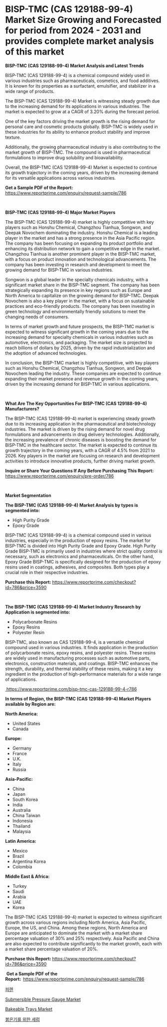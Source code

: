 <p><h1>BISP-TMC (CAS 129188-99-4) Market Size Growing and Forecasted for period from 2024 - 2031 and provides complete market analysis of this market</h1></p><p><strong>BISP-TMC (CAS 129188-99-4) Market Analysis and Latest Trends</strong></p>
<p><p>BISP-TMC (CAS 129188-99-4) is a chemical compound widely used in various industries such as pharmaceuticals, cosmetics, and food additives. It is known for its properties as a surfactant, emulsifier, and stabilizer in a wide range of products.</p><p>The BISP-TMC (CAS 129188-99-4) Market is witnessing steady growth due to the increasing demand for its applications in various industries. The market is expected to grow at a CAGR of 3.20% during the forecast period.</p><p>One of the key factors driving the market growth is the rising demand for personal care and cosmetic products globally. BISP-TMC is widely used in these industries for its ability to enhance product stability and improve texture.</p><p>Additionally, the growing pharmaceutical industry is also contributing to the market growth of BISP-TMC. The compound is used in pharmaceutical formulations to improve drug solubility and bioavailability.</p><p>Overall, the BISP-TMC (CAS 129188-99-4) Market is expected to continue its growth trajectory in the coming years, driven by the increasing demand for its versatile applications across various industries.</p></p>
<p><strong>Get a Sample PDF of the Report:&nbsp;</strong> <a href="https://www.reportprime.com/enquiry/request-sample/786">https://www.reportprime.com/enquiry/request-sample/786</a></p>
<p>&nbsp;</p>
<p><strong>BISP-TMC (CAS 129188-99-4) Major Market Players</strong></p>
<p><p>The BISP-TMC (CAS 129188-99-4) market is highly competitive with key players such as Honshu Chemical, Changzhou Tianhua, Songwon, and Deepak Novochem dominating the industry. Honshu Chemical is a leading player in the market and has a strong presence in the Asia Pacific region. The company has been focusing on expanding its product portfolio and enhancing its distribution network to gain a competitive edge in the market. Changzhou Tianhua is another prominent player in the BISP-TMC market, with a focus on product innovation and technological advancements. The company has been investing in research and development to meet the growing demand for BISP-TMC in various industries. </p><p>Songwon is a global leader in the specialty chemicals industry, with a significant market share in the BISP-TMC segment. The company has been strategically expanding its presence in key regions such as Europe and North America to capitalize on the growing demand for BISP-TMC. Deepak Novochem is also a key player in the market, with a focus on sustainable practices and eco-friendly products. The company has been investing in green technology and environmentally friendly solutions to meet the changing needs of consumers.</p><p>In terms of market growth and future prospects, the BISP-TMC market is expected to witness significant growth in the coming years due to the increasing demand for specialty chemicals in various industries such as automotive, electronics, and packaging. The market size is projected to reach billions of dollars by 2025, driven by the rapid industrialization and the adoption of advanced technologies.</p><p>In conclusion, the BISP-TMC market is highly competitive, with key players such as Honshu Chemical, Changzhou Tianhua, Songwon, and Deepak Novochem leading the industry. These companies are expected to continue expanding their market presence and revenue growth in the coming years, driven by the increasing demand for BISP-TMC in various applications.</p></p>
<p>&nbsp;</p>
<p><strong>What Are The Key Opportunities For BISP-TMC (CAS 129188-99-4) Manufacturers?</strong></p>
<p><p>The BISP-TMC (CAS 129188-99-4) market is experiencing steady growth due to its increasing application in the pharmaceutical and biotechnology industries. The market is driven by the rising demand for novel drug formulations and advancements in drug delivery technologies. Additionally, the increasing prevalence of chronic diseases is boosting the demand for BISP-TMC in the healthcare sector. The market is expected to continue its growth trajectory in the coming years, with a CAGR of 4.5% from 2021 to 2026. Key players in the market are focusing on research and development activities to introduce innovative products, further driving market growth.</p></p>
<p><strong>Inquire or Share Your Questions If Any Before Purchasing This Report:</strong> <a href="https://www.reportprime.com/enquiry/pre-order/786">https://www.reportprime.com/enquiry/pre-order/786</a></p>
<p>&nbsp;</p>
<p><strong>Market Segmentation</strong></p>
<p><strong>The BISP-TMC (CAS 129188-99-4) Market Analysis by types is segmented into:</strong></p>
<p><ul><li>High Purity Grade</li><li>Epoxy Grade</li></ul></p>
<p><p>BISP-TMC (CAS 129188-99-4) is a chemical compound used in various industries, especially in the production of epoxy resins. The market for BISP-TMC is divided into High Purity Grade and Epoxy Grade. High Purity Grade BISP-TMC is primarily used in industries where strict quality control is necessary, such as electronics and pharmaceuticals. On the other hand, Epoxy Grade BISP-TMC is specifically designed for the production of epoxy resins used in coatings, adhesives, and composites. Both types play a crucial role in their respective industries.</p></p>
<p><strong>Purchase this Report:&nbsp;</strong><a href="https://www.reportprime.com/checkout?id=786&price=3590">https://www.reportprime.com/checkout?id=786&price=3590</a></p>
<p>&nbsp;</p>
<p><strong>The BISP-TMC (CAS 129188-99-4) Market Industry Research by Application is segmented into:</strong></p>
<p><ul><li>Polycarbonate Resins</li><li>Epoxy Resins</li><li>Polyester Resin</li></ul></p>
<p><p>BISP-TMC, also known as CAS 129188-99-4, is a versatile chemical compound used in various industries. It finds application in the production of polycarbonate resins, epoxy resins, and polyester resins. These resins are widely used in manufacturing processes such as automotive parts, electronics, construction materials, and coatings. BISP-TMC enhances the strength, durability, and thermal stability of these resins, making it a key ingredient in the production of high-performance materials for a wide range of applications.</p></p>
<p><a href="https://www.reportprime.com/bisp-tmc-cas-129188-99-4-r786">&nbsp;https://www.reportprime.com/bisp-tmc-cas-129188-99-4-r786</a></p>
<p><strong>In terms of Region, the BISP-TMC (CAS 129188-99-4) Market Players available by Region are:</strong></p>
<p>
    <p> <strong> North America: </strong>
        <ul>
            <li>United States</li>
            <li>Canada</li>
        </ul>
        </p> 
    <p> <strong> Europe: </strong>
        <ul>
            <li>Germany</li>
            <li>France</li>
            <li>U.K.</li>
            <li>Italy</li>
            <li>Russia</li>
        </ul>
        </p> 
    <p> <strong> Asia-Pacific: </strong>
        <ul>
            <li>China</li>
            <li>Japan</li>
            <li>South Korea</li>
            <li>India</li>
            <li>Australia</li>
            <li>China Taiwan</li>
            <li>Indonesia</li>
            <li>Thailand</li>
            <li>Malaysia</li>
        </ul>
        </p> 
    <p> <strong> Latin America: </strong>
        <ul>
            <li>Mexico</li>
            <li>Brazil</li>
            <li>Argentina Korea</li>
            <li>Colombia</li>
        </ul>
        </p> 
    <p> <strong> Middle East & Africa: </strong>
        <ul>
            <li>Turkey</li>
            <li>Saudi</li>
            <li>Arabia</li>
            <li>UAE</li>
            <li>Korea</li>
        </ul>
    </p>
    </p>
<p><p>The BISP-TMC (CAS 129188-99-4) market is expected to witness significant growth across various regions including North America, Asia Pacific, Europe, the US, and China. Among these regions, North America and Europe are anticipated to dominate the market with a market share percentage valuation of 30% and 25% respectively. Asia Pacific and China are also expected to contribute significantly to the market growth, each with a market share percentage valuation of 20%.</p></p>
<p><strong>Purchase this Report: </strong><a href="https://www.reportprime.com/checkout?id=786&price=3590">https://www.reportprime.com/checkout?id=786&price=3590</a></p>
<p>&nbsp;<strong>Get a Sample PDF of the Report:&nbsp;&nbsp;</strong><a href="https://www.reportprime.com/enquiry/request-sample/786">https://www.reportprime.com/enquiry/request-sample/786</a></p>
<p><strong></strong></p>
<p><p><a href="https://medium.com/@kirstenhintz/%ED%94%BC%EB%A0%88%EB%84%A4-%EB%A7%88%EC%BC%93-%EC%8B%9C%EC%9E%A5-%EC%A0%90%EC%9C%A0%EC%9C%A8-%EC%8B%9C%EC%9E%A5-%EB%8F%99%ED%96%A5-%EB%B0%8F-%EB%AF%B8%EB%9E%98-%EC%84%B1%EC%9E%A5-%ED%83%90%EA%B5%AC-00d564f1ebf9">피렌</a></p><p><a href="https://www.linkedin.com/pulse/submersible-pressure-gauge-market-trends-analysis-forecasted-jy61e">Submersible Pressure Gauge Market</a></p><p><a href="https://www.linkedin.com/pulse/bakeable-trays-market-report-reveals-latest-trends-growth-tgd5e">Bakeable Trays Market</a></p><p><a href="https://medium.com/@autumnberge/%ED%99%8D%EC%A1%B0%EC%97%90-%EB%8C%80%ED%95%9C-%EC%84%B8%EB%9F%BC-%EC%8B%9C%EC%9E%A5-%EA%B7%9C%EB%AA%A8-cagr-%ED%8A%B8%EB%A0%8C%EB%93%9C-2024-2030-89c35caab043">붉은기를 위한 세럼</a></p></p>